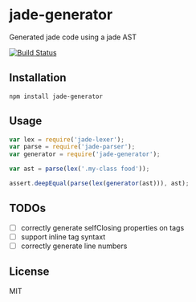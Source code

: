 # jade-generator

Generated jade code using a jade AST

[![Build Status](https://img.shields.io/travis/yangsu/jade-generator/master.svg)](https://travis-ci.org/yangsu/jade-generator)

## Installation

    npm install jade-generator

## Usage

```js
var lex = require('jade-lexer');
var parse = require('jade-parser');
var generator = require('jade-generator');

var ast = parse(lex('.my-class food'));

assert.deepEqual(parse(lex(generator(ast))), ast);
```

## TODOs

- [ ] correctly generate selfClosing properties on tags
- [ ] support inline tag syntaxt
- [ ] correctly generate line numbers

## License

  MIT
